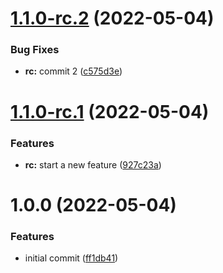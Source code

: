 # [1.1.0-rc.2](https://github.com/amrendr-cb/semver/compare/v1.1.0-rc.1...v1.1.0-rc.2) (2022-05-04)


### Bug Fixes

* **rc:** commit 2 ([c575d3e](https://github.com/amrendr-cb/semver/commit/c575d3e004aa22b3624e51118a1078d37eaca74a))

# [1.1.0-rc.1](https://github.com/amrendr-cb/semver/compare/v1.0.0...v1.1.0-rc.1) (2022-05-04)


### Features

* **rc:** start a new feature ([927c23a](https://github.com/amrendr-cb/semver/commit/927c23a9818704caa57ff0e3f29af67f360e1c1f))

# 1.0.0 (2022-05-04)


### Features

* initial commit ([ff1db41](https://github.com/amrendr-cb/semver/commit/ff1db41180dc27ea9e7a893d32c19aa768e28f91))
